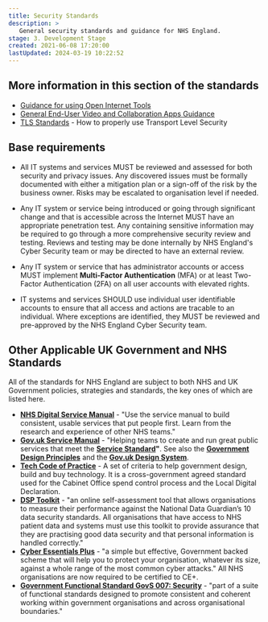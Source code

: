```yaml
---
title: Security Standards
description: >
   General security standards and guidance for NHS England.
stage: 3. Development Stage
created: 2021-06-08 17:20:00
lastUpdated: 2024-03-19 10:22:52
---
```


## More information in this section of the standards

- [Guidance for using Open Internet Tools](security/guidance-for-using-open-internet-tools)
- [General End-User Video and Collaboration Apps Guidance](security/general-user-video-and-messaging-apps-guidance.md)
- [TLS Standards](security/tls) - How to properly use Transport Level Security

## Base requirements

- All IT systems and services MUST be reviewed and assessed for both security and privacy issues. Any discovered issues must be formally documented with either a mitigation plan or a sign-off of the risk by the business owner. Risks may be escalated to organisation level if needed.

- Any IT system or service being introduced or going through significant change and that is accessible across the Internet MUST have an appropriate penetration test. Any containing sensitive information may be required to go through a more comprehensive security review and testing. Reviews and testing may be done internally by NHS England's Cyber Security team or may be directed to have an external review.

- Any IT system or service that has administrator accounts or access MUST implement **Multi-Factor Authentication** (MFA) or at least Two-Factor Authentication (2FA) on all user accounts with elevated rights.

- IT systems and services SHOULD use individual user identifiable accounts to ensure that all access and actions are tracable to an individual. Where exceptions are identified, they MUST be reviewed and pre-approved by the NHS England Cyber Security team.

## Other Applicable UK Government and NHS Standards

  All of the standards for NHS England are subject to both NHS and UK Government policies, strategies and standards, the key ones of which are listed here.

  * **[NHS Digital Service Manual](https://service-manual.nhs.uk/)** - "Use the service manual to build consistent, usable services that put people first.​ Learn from the research and experience of other NHS teams."
  * **[Gov.uk Service Manual](https://www.gov.uk/service-manual)** - "Helping teams to create and run great public services that meet the **[Service Standard](https://www.gov.uk/service-manual/service-standard)"**. See also the **[Government Design Principles](https://www.gov.uk/guidance/government-design-principles)** and the **[Gov.uk Design System](https://design-system.service.gov.uk/)**.
  * **[Tech Code of Practice](https://www.gov.uk/government/publications/technology-code-of-practice/technology-code-of-practice)** - A set of criteria to help government design, build and buy technology. It is a cross-government agreed standard used for the Cabinet Office spend control process and the Local Digital Declaration.
  *  **[DSP Toolkit](https://www.dsptoolkit.nhs.uk/)** - "an online self-assessment tool that allows organisations to measure their performance against the National Data Guardian’s 10 data security standards. All organisations that have access to NHS patient data and systems must use this toolkit to provide assurance that they are practising good data security and that personal information is handled correctly."
  *  **[Cyber Essentials Plus](https://www.ncsc.gov.uk/cyberessentials/overview)** - "a simple but effective, Government backed scheme that will help you to protect your organisation, whatever its size, against a whole range of the most common cyber attacks." All NHS organisations are now required to be certified to CE+.
  *  **[Government Functional Standard GovS 007: Security](https://www.gov.uk/government/publications/government-functional-standard-govs-007-security)** - "part of a suite of functional standards designed to promote consistent and coherent working within government organisations and across organisational boundaries."


